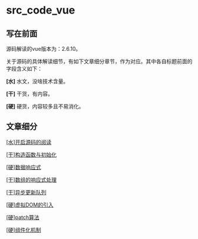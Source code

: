 # src_code_vue

## 写在前面

源码解读的vue版本为：2.6.10。

关于源码的具体解读细节，有如下文章细分章节，作为对应。其中各自标题前面的字段含义如下：

**[水]** 水文，没啥技术含量。

**[干]** 干货，有内容。

**[硬]** 硬货，内容较多且不易消化。

## 文章细分

[\[水\]开启源码的阅读][2]

[\[干\]构造函数与初始化][3]

[\[硬\]数据响应式][4]

[\[干\]数组的响应式处理][5]

[\[干\]异步更新队列][6]

[\[硬\]虚拟DOM的引入][7]

[\[硬\]patch算法][8]

[\[硬\]组件化机制][9]


  [1]: https://github.com/Frankxxiao/src_code_vue
  [2]: https://www.zybuluo.com/frank-shaw/note/1633757
  [3]: https://www.zybuluo.com/frank-shaw/note/1633758
  [4]: https://www.zybuluo.com/frank-shaw/note/1633762
  [5]: https://www.zybuluo.com/frank-shaw/note/1633763
  [6]: https://www.zybuluo.com/frank-shaw/note/1638048
  [7]: https://www.zybuluo.com/frank-shaw/note/1633764
  [8]: https://www.zybuluo.com/frank-shaw/note/1633765
  [9]: https://www.zybuluo.com/frank-shaw/note/1633767